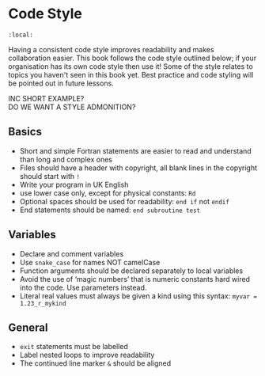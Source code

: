 # Code Style

```{contents}
:local:
```

Having a consistent code style improves readability and makes collaboration easier. This book follows the code style outlined below; if your organisation has its own code style then use it! Some of the style relates to topics you haven't seen in this book yet. Best practice and code styling will be pointed out in future lessons.

INC SHORT EXAMPLE?  
DO WE WANT A STYLE ADMONITION?

## Basics

- Short and simple Fortran statements are easier to read and understand than long and complex ones
- Files should have a header with copyright, all blank lines in the copyright should start with `!`
- Write your program in UK English
- use lower case only, except for physical constants: `Rd`
- Optional spaces should be used for readability: `end if` not `endif`
- End statements should be named: `end subroutine test`

## Variables

- Declare and comment variables
- Use `snake_case` for names NOT camelCase
- Function arguments should be declared separately to local variables
- Avoid the use of ‘magic numbers’ that is numeric constants hard wired into the code. Use parameters instead.
- Literal real values must always be given a kind using this syntax: `myvar = 1.23_r_mykind`

## General

- `exit` statements must be labelled
- Label nested loops to improve readability
- The continued line marker `&` should be aligned
